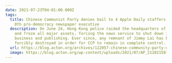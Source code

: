 ```yaml
---
date: 2021-07-23T04:01:00.000Z
tags:
  title: Chinese Communist Party denies bail to 4 Apple Daily staffers, arrests
    8th pro-democracy newspaper executive
  description: On June 24, Hong Kong police raided the headquarters of Apple Daily
    and froze all major assets, forcing the news service to shut down its
    business and publishing. Ever since, any remnant of Jimmy Lai has been
    forcibly destroyed in order for CCP to remain in complete control.
  url: https://blog.acton.org/archives/122057-chinese-community-party-denies-bail-to-4-apple-daily-staffers-arrests-8th-pro-democracy-newspaper-executive.html
  image: https://blog.acton.org/wp-content/uploads/2021/07/AP_21202150700263.jpg
---
```

